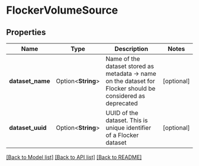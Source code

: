 # FlockerVolumeSource

## Properties

Name | Type | Description | Notes
------------ | ------------- | ------------- | -------------
**dataset_name** | Option<**String**> | Name of the dataset stored as metadata -> name on the dataset for Flocker should be considered as deprecated | [optional]
**dataset_uuid** | Option<**String**> | UUID of the dataset. This is unique identifier of a Flocker dataset | [optional]

[[Back to Model list]](../README.md#documentation-for-models) [[Back to API list]](../README.md#documentation-for-api-endpoints) [[Back to README]](../README.md)


